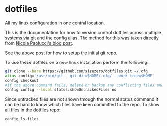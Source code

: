 
# dotfiles

All my linux configuration in one central location.

This is the documentation for how to version control dotfiles across multiple systems via git and the config alias. The method for this was taken directly from [Nicola Paolucci's blog post](https://developer.atlassian.com/blog/2016/02/best-way-to-store-dotfiles-git-bare-repo/).

See the above post for how to setup the initial git repo.

To use these dotfiles on a new linux installation perform the following:

```bash
git clone --bare https://github.com/sizezero/dotfiles.git ~/.cfg
alias config='/usr/bin/git --git-dir=$HOME/.cfg/ --work-tree=$HOME'
config checkout
#if the above command fails, delete or backup any conflicting files and retry
config config --local status.showUntrackedFiles no
```

Since untracked files are not shown through the normal status command it can be hard to know which files have been committed to the repo. To show all files in the dotfiles repo:

```bash
config ls-files
```
